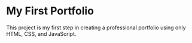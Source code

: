 # My First Portfolio
This project is my first step in creating a professional portfolio using only HTML, CSS, and JavaScript.
